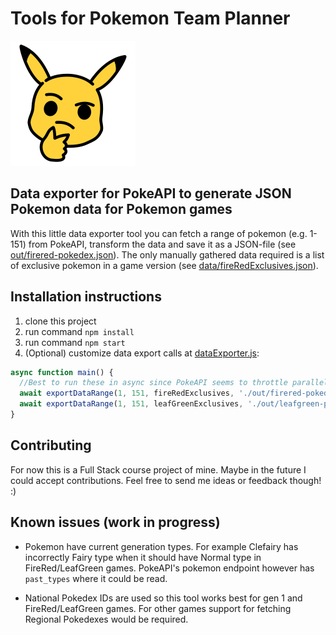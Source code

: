 # Tools for Pokemon Team Planner

![pokemon team planner logo](readme-assets/pokemon-team-planner-logo-outlined.png)

## Data exporter for PokeAPI to generate JSON Pokemon data for Pokemon games

With this little data exporter tool you can fetch a range of pokemon (e.g. 1-151) from PokeAPI, transform the data and save it as a JSON-file (see [out/firered-pokedex.json](out/firered-pokedex.json)). The only manually gathered data required is a list of exclusive pokemon in a game version (see [data/fireRedExclusives.json](data/fireRedExclusives.json)).

## Installation instructions

1. clone this project
2. run command `npm install`
3. run command `npm start`
4. (Optional) customize data export calls at [dataExporter.js](dataExporter.js):
```javascript
async function main() {
  //Best to run these in async since PokeAPI seems to throttle parallel requests
  await exportDataRange(1, 151, fireRedExclusives, './out/firered-pokedex.json')
  await exportDataRange(1, 151, leafGreenExclusives, './out/leafgreen-pokedex.json')
}
```

## Contributing

For now this is a Full Stack course project of mine. Maybe in the future I could accept contributions. Feel free to send me ideas or feedback though! :)

## Known issues (work in progress)

* Pokemon have current generation types. For example Clefairy has incorrectly Fairy type when it should have Normal type in FireRed/LeafGreen games. PokeAPI's pokemon endpoint however has `past_types` where it could be read.

* National Pokedex IDs are used so this tool works best for gen 1 and FireRed/LeafGreen games. For other games support for fetching Regional Pokedexes would be required.